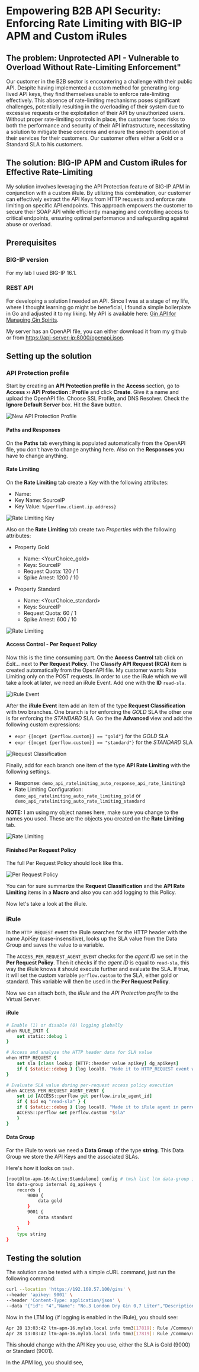 # Empowering B2B API Security: Enforcing Rate Limiting with BIG-IP APM and Custom iRules

## The problem: Unprotected API - Vulnerable to Overload Without Rate-Limiting Enforcement"

Our customer in the B2B sector is encountering a challenge with their public API. Despite having implemented a custom method for generating long-lived API keys, they find themselves unable to enforce rate-limiting effectively. This absence of rate-limiting mechanisms poses significant challenges, potentially resulting in the overloading of their system due to excessive requests or the exploitation of their API by unauthorized users. Without proper rate-limiting controls in place, the customer faces risks to both the performance and security of their API infrastructure, necessitating a solution to mitigate these concerns and ensure the smooth operation of their services for their customers. Our customer offers either a Gold or a Standard SLA to his customers.

## The solution: BIG-IP APM and Custom iRules for Effective Rate-Limiting

My solution involves leveraging the API Protection feature of BIG-IP APM in conjunction with a custom iRule. By utilizing this combination, our customer can effectively extract the API Keys from HTTP requests and enforce rate limiting on specific API endpoints. This approach empowers the customer to secure their SOAP API while efficiently managing and controlling access to critical endpoints, ensuring optimal performance and safeguarding against abuse or overload.

## Prerequisites

### BIG-IP version

For my lab I used BIG-IP 16.1.

### REST API

For developing a solution I needed an API. Since I was at a stage of my life, where I thought learning go might be beneficial, I found a simple boilerplate in Go and adjusted it to my liking. My API is available here: [Gin API for Managing Gin Spirits](https://github.com/webserverdude/go-gin-api).

My server has an OpenAPI file, you can either download it from my github or from [https://api-server-ip:8000/openapi.json](https://api-server-ip:8000/openapi.json).

## Setting up the solution

### API Protection profile

Start by creating an __API Protection profile__ in the __Access__ section, go to __Access  ››  API Protection : Profile__ and click __Create__.
Give it a name and upload the OpenAPI file. 
Choose SSL Profile, and DNS Resolver. Check the __Ignore Default Server__ box. Hit the __Save__ button.

![New API Protection Profile](assets/API_Protection_new.png)

#### Paths and Responses

On the __Paths__ tab everything is populated automatically from the OpenAPI file, you don't have to change anything here.
Also on the __Responses__ you have to change anything.

#### Rate Limiting

On the __Rate Limiting__ tab create a _Key_ with the following attributes:

* Name: <YourChoice>
* Key Name: SourceIP
* Key Value: `%{perflow.client.ip.address}`

![Rate Limiting Key](assets/Rate_Limiting_Key.png)

Also on the __Rate Limiting__ tab create two _Properties_ with the following attributes:

* Property Gold
  * Name: <YourChoice_gold>
  * Keys: SourceIP
  * Request Quota: 120 / 1
  * Spike Arrest: 1200 / 10

* Property Standard
  * Name: <YourChoice_standard>
  * Keys: SourceIP
  * Request Quota: 60 / 1
  * Spike Arrest: 600 / 10

![Rate Limiting](assets/Rate_Limiting_Properties.png)

#### Access Control - Per Request Policy

Now this is the time consuming part. On the __Access Control__ tab click on _Edit..._ next to __Per Request Policy__. 
The __Classify API Request (RCA)__ item is created automatically from the OpenAPI file.
My customer wants Rate Limiting only on the POST requests. In order to use the iRule which we will take a look at later, we need an iRule Event. Add one with the __ID__ `read-sla`.

![iRule Event](assets/PRP_iRule.png)

After the __iRule Event__ item add an item of the type __Request Classification__ with two branches.
One branch is for enforcing the _GOLD_ SLA the other one is for enforcing the _STANDARD_ SLA.
Go the the __Advanced__ view and add the following custom expressions:

* `expr {[mcget {perflow.custom}] == "gold"}` for the _GOLD_ SLA
* `expr {[mcget {perflow.custom}] == "standard"}` for the _STANDARD_ SLA

![Request Classification](assets/PRP_Request_Classification.png)

Finally, add for each branch one item of the type __API Rate Limiting__ with the following settings.

* Response: `demo_api_ratelimiting_auto_response_api_rate_limiting3`
* Rate Limiting Configuration: `demo_api_ratelimiting_auto_rate_limiting_gold` or ` demo_api_ratelimiting_auto_rate_limiting_standard`

__NOTE:__ I am using my object names here, make sure you change to the names you used. These are the objects you created on the __Rate Limiting__ tab.

![Rate Limiting](assets/PRP_API_Rate_Limiting.png)

#### Finished Per Request Policy

The full Per Request Policy should look like this.

![Per Request Policy](assets/PRP_Full.png)

You can for sure summarize the __Request Classification__ and the __API Rate Limiting__ items in a __Macro__ and also you can add logging to this Policy.

Now let's take a look at the iRule.

### iRule 

In the `HTTP_REQUEST` event the iRule searches for the HTTP header with the name ApiKey (case-insensitive), looks up the SLA value from the Data Group and saves the value to a variable.

The `ACCESS_PER_REQUEST_AGENT_EVENT` checks for the _agent ID_ we set in the __Per Request Policy__. Then it checks if the _agent ID_ is equal to `read-sla`, this way the iRule knows it should execute further and evaluate the SLA.
If true, it will set the custom variable `perflow.custom` to the SLA, either gold or standard.
This variable will then be used in the __Per Request Policy__.

Now we can attach both, the _iRule_ and the _API Protection profile_ to the Virtual Server.

#### iRule
```tcl
# Enable (1) or disable (0) logging globally
when RULE_INIT {
    set static::debug 1 
}

# Access and analyze the HTTP header data for SLA value
when HTTP_REQUEST {
    set sla [class lookup [HTTP::header value apikey] dg_apikeys]
    if { $static::debug } {log local0. "Made it to HTTP_REQUEST event with SLA value $sla."}
}

# Evaluate SLA value during per-request access policy execution
when ACCESS_PER_REQUEST_AGENT_EVENT {
    set id [ACCESS::perflow get perflow.irule_agent_id]
    if { $id eq "read-sla" } {
    if { $static::debug } {log local0. "Made it to iRule agent in perrequest policy with SLA value $sla."}
    ACCESS::perflow set perflow.custom "$sla"
    }
}
```

#### Data Group
For the iRule to work we need a __Data Group__ of the type __string__. This  Data Group we store the API Keys and the associated SLAs.

Here's how it looks on `tmsh`.

```bash
[root@ltm-apm-16:Active:Standalone] config # tmsh list ltm data-group internal dg_apikeys
ltm data-group internal dg_apikeys {
    records {
        9000 {
            data gold
        }
        9001 {
            data standard
        }
    }
    type string
}
```

## Testing the solution

The solution can be tested with a simple cURL command, just run the following command:

```bash
curl --location 'https://192.168.57.100/gins' \
--header 'apikey: 9001' \
--header 'Content-Type: application/json' \
--data '{"id": "4","Name": "No.3 London Dry Gin 0,7 Liter","Description": "No.3 London Dry Gin 0,7 Liter – Die No.1 für einen Dry Martini","price": 39.49}'
```

Now in the LTM log (if logging is enabled in the iRule), you should see:
```bash
Apr 28 13:03:42 ltm-apm-16.mylab.local info tmm3[17819]: Rule /Common/rule_api_ratelimiting <HTTP_REQUEST>: Made it to HTTP_REQUEST event with SLA value standard.
Apr 28 13:03:42 ltm-apm-16.mylab.local info tmm3[17819]: Rule /Common/rule_api_ratelimiting <ACCESS_PER_REQUEST_AGENT_EVENT>: Made it to iRule agent in perrequest policy with SLA value standard.
```

This should change with the API Key you use, either the SLA is Gold (9000) or Standard (9001).

In the APM log, you should see,